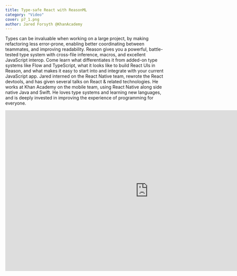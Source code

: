 ```yaml
---
title: Type-safe React with ReasonML
category: "Video"
cover: p7_1.png
author: Jared Forsyth @KhanAcademy
---
```


Types can be invaluable when working on a large project, by making refactoring less error-prone, enabling better coordinating between teammates, and improving readability. Reason gives you a powerful, battle-tested type system with cross-file inference, macros, and excellent JavaScript interop. Come learn what differentiates it from added-on type systems like Flow and TypeScript, what it looks like to build React UIs in Reason, and what makes it easy to start into and integrate with your current JavaScript app. Jared interned on the React Native team, rewrote the React devtools, and has given several talks on React & related technologies. He works at Khan Academy on the mobile team, using React Native along side native Java and Swift. He loves type systems and learning new languages, and is deeply invested in improving the experience of programming for everyone.

<iframe width="901" height="507" src="https://www.youtube.com/embed/_thVZKhdgaM?list=LLTOPPQZI24JzP2-UX4gN0sg" frameborder="0" allow="autoplay; encrypted-media" allowfullscreen></iframe>
